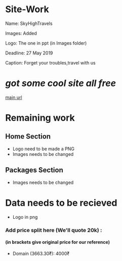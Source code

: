# Site-Work

Name: SkyHighTravels

Images: Added

Logo: The one in ppt (in Images folder)

Deadline: 27 May 2019

Caption: Forget your troubles,travel with us

# _got some cool site all free_

[main url](https://colorlib.com/wp/free-travel-website-templates/)

# Remaining work

## Home Section

- Logo need to be made a PNG
- Images needs to be changed

## Packages Section

- Images needs to be changed

# Data needs to be recieved

- Logo in png

### Add price split here (We'll quote 20k) :

#### (in brackets give original price for our reference)

- Domain (3663.30₹): 4000₹
